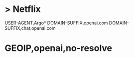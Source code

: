 # > Netflix
USER-AGENT,Argo*
DOMAIN-SUFFIX,openai.com
DOMAIN-SUFFIX,chat.openai.com
# GEOIP,openai,no-resolve
